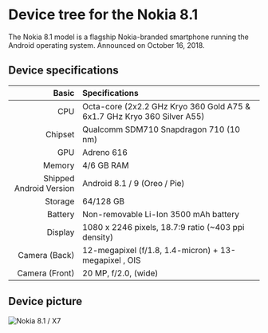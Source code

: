 Device tree for the Nokia 8.1
================================================
The Nokia 8.1 model is a flagship Nokia-branded smartphone running the Android operating system. Announced on October 16, 2018.

## Device specifications
| Basic                   | Specifications                                                                                                                     |
| -----------------------:|:------------------------------------------------------------------------------------------------------------------------------ |
| CPU                     | Octa-core (2x2.2 GHz Kryo 360 Gold A75 & 6x1.7 GHz Kryo 360 Silver A55)                                                                           |
| Chipset                 | Qualcomm SDM710 Snapdragon 710 (10 nm)                                                                                                 |
| GPU                     | Adreno 616                                                                                                                     |
| Memory                  | 4/6 GB RAM                                                                                                                     |
| Shipped Android Version | Android 8.1 / 9 (Oreo / Pie)                                                                                                                            |
| Storage                 | 64/128 GB                                                                                                                          |
| Battery                 | Non-removable Li-Ion 3500 mAh battery                                                                                           |
| Display                 | 1080 x 2246 pixels, 18.7:9 ratio (~403 ppi density)                                                                              |
| Camera (Back)           | 12-megapixel (f/1.8, 1.4-micron) + 13-megapixel , OIS                                                                              |
| Camera (Front)          | 20 MP, f/2.0, (wide)                                                                                                   |
## Device picture

![Nokia 8.1 / X7](https://images.ctfassets.net/wcfotm6rrl7u/57CuFPNJawN0FFhBCFCZHr/2c3258a5eaf061be73119d2136a0834e/nokia_8_1_PDS-SPECS-mobile-BLUE.png)
